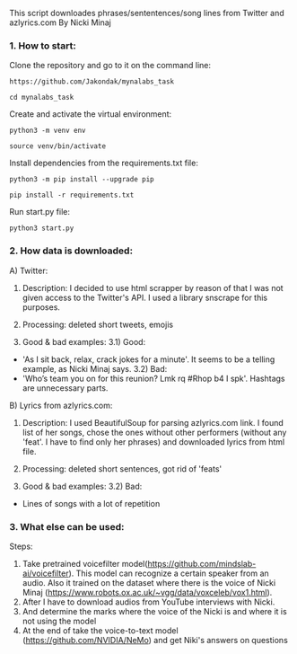 This script downloades phrases/sententences/song lines from Twitter and azlyrics.com By Nicki Minaj


### 1. How to start:

Clone the repository and go to it on the command line:

```
https://github.com/Jakondak/mynalabs_task
```

```
cd mynalabs_task
```

Create and activate the virtual environment:

```
python3 -m venv env
```

```
source venv/bin/activate
```

Install dependencies from the requirements.txt file:

```
python3 -m pip install --upgrade pip
```

```
pip install -r requirements.txt
```

Run start.py file:

```
python3 start.py
```

### 2. How data is downloaded:

A) Twitter:

1) Description: I decided to use html scrapper by reason of that I was not given access to the
Twitter's API. I used a library snscrape for this purposes.

2) Processing: deleted short tweets, emojis

3) Good & bad examples: 
  3.1) Good: 
- 'As I sit back, relax, crack jokes for a minute'. It seems to be a telling
example, as Nicki Minaj says.
  3.2) Bad:
- 'Who’s team you on for this reunion? Lmk rq #Rhop b4 I spk'. 
   Hashtags are unnecessary parts.

B) Lyrics from azlyrics.com:

1) Description: I used BeautifulSoup for parsing azlyrics.com link. I found
list of her songs, chose the ones without other performers (without any 'feat'.
I have to find only her phrases) and downloaded lyrics from html file.

3) Processing: deleted short sentences, got rid of 'feats'

4) Good & bad examples:
  3.2) Bad:
- Lines of songs with a lot of repetition


### 3. What else can be used:

Steps:
1) Take pretrained voicefilter model(https://github.com/mindslab-ai/voicefilter).
This model can recognize a certain speaker from an audio. Also it trained on the
dataset where there is the voice of Nicki Minaj
(https://www.robots.ox.ac.uk/~vgg/data/voxceleb/vox1.html). 
2) After I have to download audios from YouTube interviews with Nicki.
3) And determine the marks where the voice of the Nicki is and where it is not 
using the model
4) At the end of take the voice-to-text model (https://github.com/NVIDIA/NeMo) and get Niki's answers on questions
